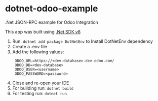 # dotnet-odoo-example
.Net JSON-RPC example for Odoo Integration

This app was built using [.Net SDK v8](https://dotnet.microsoft.com/en-us/download/dotnet/8.0) 

1. Run: `dotnet add package DotNetEnv` to Install DotNetEnv dependency
2. Create a .env file
3. Add the following values:
   ```
    ODOO_URL=https://<dev-database>.dev.odoo.com/
    ODOO_DB=<dev-database>
    ODOO_USER=<username>
    ODOO_PASSWORD=<password>
   ```
4. Close and re-open your IDE
5. For building run: `dotnet build`
6. For testing run: `dotnet run`
